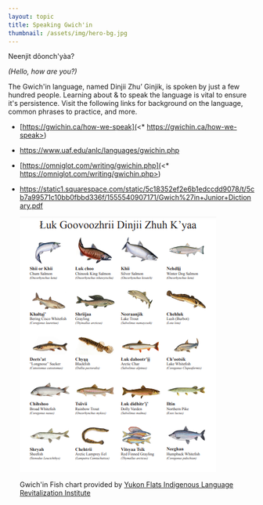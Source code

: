 ```yaml
---
layout: topic
title: Speaking Gwich'in
thumbnail: /assets/img/hero-bg.jpg
---
```

​Neenjit dôonch'yàa? 

*(Hello, how are you?)*

The Gwich'in language, named Dinjii Zhu’ Ginjik, is spoken by just a few hundred people. Learning about & to speak the language is vital to ensure it's persistence. Visit the following links for background on the language, common phrases to practice, and more.

* [https://gwichin.ca/how-we-speak](<* https://gwichin.ca/how-we-speak>)
* <https://www.uaf.edu/anlc/languages/gwichin.php>
* [https://omniglot.com/writing/gwichin.php](<* https://omniglot.com/writing/gwichin.php>)
* <https://static1.squarespace.com/static/5c18352ef2e6b1edccdd9078/t/5cb7a99571c10bb0fbbd336f/1555540907171/Gwich%27in+Junior+Dictionary.pdf>

  ![Gwich'in Fish Chart](/assets/media/screenshot-2022-02-04-3.01.53-am.png)

  Gwich'in Fish chart provided by [Yukon Flats Indigenous Language Revitalization Institute](https://www.ygs-catg.org/language-resources)[](https://static1.squarespace.com/static/5c18352ef2e6b1edccdd9078/t/5cb7a99571c10bb0fbbd336f/1555540907171/Gwich%27in+Junior+Dictionary.pdf)